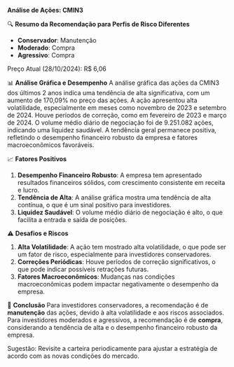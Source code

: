 **Análise de Ações: CMIN3**

🔍 **Resumo da Recomendação para Perfis de Risco Diferentes**
* **Conservador**: Manutenção
* **Moderado**: Compra
* **Agressivo**: Compra

Preço Atual (28/10/2024): R$ 6,06

📊 **Análise Gráfica e Desempenho**
A análise gráfica das ações da CMIN3 dos últimos 2 anos indica uma tendência de alta significativa, com um aumento de 170,09% no preço das ações. A ação apresentou alta volatilidade, especialmente em meses como novembro de 2023 e setembro de 2024. Houve períodos de correção, como em fevereiro de 2023 e março de 2024. O volume médio diário de negociação foi de 9.251.082 ações, indicando uma liquidez saudável. A tendência geral permanece positiva, refletindo o desempenho financeiro robusto da empresa e fatores macroeconômicos favoráveis.

📈 **Fatores Positivos**
1. **Desempenho Financeiro Robusto**: A empresa tem apresentado resultados financeiros sólidos, com crescimento consistente em receita e lucro.
2. **Tendência de Alta**: A análise gráfica mostra uma tendência de alta contínua, o que é um sinal positivo para investidores.
3. **Liquidez Saudável**: O volume médio diário de negociação é alto, o que facilita a entrada e saída de posições.

⚠️ **Desafios e Riscos**
1. **Alta Volatilidade**: A ação tem mostrado alta volatilidade, o que pode ser um fator de risco, especialmente para investidores conservadores.
2. **Correções Periódicas**: Houve períodos de correção significativos, o que pode indicar possíveis retrações futuras.
3. **Fatores Macroeconômicos**: Mudanças nas condições macroeconômicas podem impactar negativamente o desempenho da empresa.

📌 **Conclusão**
Para investidores conservadores, a recomendação é de **manutenção** das ações, devido à alta volatilidade e aos riscos associados. Para investidores moderados e agressivos, a recomendação é de **compra**, considerando a tendência de alta e o desempenho financeiro robusto da empresa.

Sugestão: Revisite a carteira periodicamente para ajustar a estratégia de acordo com as novas condições do mercado.